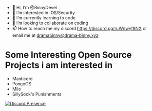 - 👋 Hi, I’m @BinnyDevel
- 👀 I’m interested in iOS/Security 
- 🌱 I’m currently learning to code
- 💞️ I’m looking to collaborate on coding
- 📫 How to reach me my discord https://discord.gg/ruWnwyf8NX or email me at dramabinny@drama-binny.xyz

# Some Interesting Open Source Projects i am interested in

* Manticore
* PongoOS 
* Milo
* SillySock's Punishments

[![Discord Presence](https://lanyard-profile-readme.vercel.app/api/294956096353730570)](https://discord.com/users/294956096353730570)
